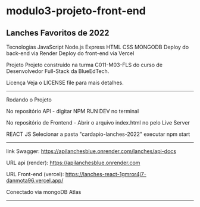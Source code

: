 # modulo3-projeto-front-end

Lanches Favoritos de 2022
--
Tecnologias
JavaScript
Node.js
Express
HTML
CSS
MONGODB
Deploy do back-end via Render
Deploy do front-end via Vercel

Projeto
Projeto construído na turma C011-M03-FLS do curso de Desenvolvedor Full-Stack da BlueEdTech.


Licença
Veja o LICENSE file para mais detalhes.

---- 
Rodando o Projeto

No repositório API -
digitar NPM RUN DEV no terminal

No repositório de Frontend -
Abrir o arquivo index.html no pelo Live Server

REACT JS 
Selecionar a pasta "cardapio-lanches-2022"
executar npm start

---

link Swagger: https://apilanchesblue.onrender.com/lanches/api-docs

URL api (render): https://apilanchesblue.onrender.com

URL Front-end (vercel): https://lanches-react-1gmror4j7-danmota96.vercel.app/

Conectado via mongoDB Atlas

---
